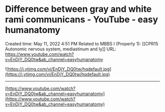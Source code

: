 # Difference between gray and white rami communicans - YouTube - easy humanatomy

Created time: May 11, 2022 4:51 PM
Related to MBBS I (Property 1): [[CPR15 Autonomic nervous system, mediastinum and ly]]
URL: https://www.youtube.com/watch?v=EnDjY_DQ0tw&ab_channel=easyhumanatomy

![https://i.ytimg.com/vi/EnDjY_DQ0tw/hqdefault.jpg](https://i.ytimg.com/vi/EnDjY_DQ0tw/hqdefault.jpg)

---

[https://www.youtube.com/watch?v=EnDjY_DQ0tw&ab_channel=easyhumanatomy](https://www.youtube.com/watch?v=EnDjY_DQ0tw&ab_channel=easyhumanatomy)